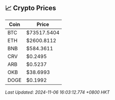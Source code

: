## 📈 Crypto Prices

| Coin | Price |
| ---- | ----- |
| BTC | $73517.5404 |
| ETH | $2600.8112 |
| BNB | $584.3611 |
| CRV | $0.2495 |
| ARB | $0.5237 |
| OKB | $38.6993 |
| DOGE | $0.1992 |

_Last Updated: 2024-11-06 16:03:12.774 +0800 HKT_